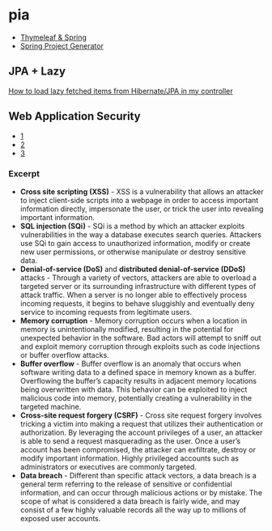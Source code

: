 # pia

* [Thymeleaf & Spring](https://github.com/thymeleaf/thymeleafexamples-stsm)
* [Spring Project Generator](https://start.spring.io/)

## JPA + Lazy

[How to load lazy fetched items from Hibernate/JPA in my controller](https://stackoverflow.com/questions/15359306/how-to-load-lazy-fetched-items-from-hibernate-jpa-in-my-controller)

## Web Application Security

* [1](https://medium.com/@mtrdesign/web-application-security-basics-9b7553f51e8a)
* [2](https://martinfowler.com/articles/web-security-basics.html)
* [3](https://www.cloudflare.com/learning/security/what-is-web-application-security/)

### Excerpt


* **Cross site scripting (XSS)** - XSS is a vulnerability that allows an attacker to inject client-side scripts into a webpage in order to access important information directly, impersonate the user, or trick the user into revealing important information.
* **SQL injection (SQi)** - SQi is a method by which an attacker exploits vulnerabilities in the way a database executes search queries. Attackers use SQi to gain access to unauthorized information, modify or create new user permissions, or otherwise manipulate or destroy sensitive data.
* **Denial-of-service (DoS)** and **distributed denial-of-service (DDoS)** attacks - Through a variety of vectors, attackers are able to overload a targeted server or its surrounding infrastructure with different types of attack traffic. When a server is no longer able to effectively process incoming requests, it begins to behave sluggishly and eventually deny service to incoming requests from legitimate users.
* **Memory corruption** - Memory corruption occurs when a location in memory is unintentionally modified, resulting in the potential for unexpected behavior in the software. Bad actors will attempt to sniff out and exploit memory corruption through exploits such as code injections or buffer overflow attacks.
* **Buffer overflow** - Buffer overflow is an anomaly that occurs when software writing data to a defined space in memory known as a buffer. Overflowing the buffer’s capacity results in adjacent memory locations being overwritten with data. This behavior can be exploited to inject malicious code into memory, potentially creating a vulnerability in the targeted machine.
* **Cross-site request forgery (CSRF)** - Cross site request forgery involves tricking a victim into making a request that utilizes their authentication or authorization. By leveraging the account privileges of a user, an attacker is able to send a request masquerading as the user. Once a user’s account has been compromised, the attacker can exfiltrate, destroy or modify important information. Highly privileged accounts such as administrators or executives are commonly targeted.
* **Data breach** - Different than specific attack vectors, a data breach is a general term referring to the release of sensitive or confidential information, and can occur through malicious actions or by mistake. The scope of what is considered a data breach is fairly wide, and may consist of a few highly valuable records all the way up to millions of exposed user accounts.
